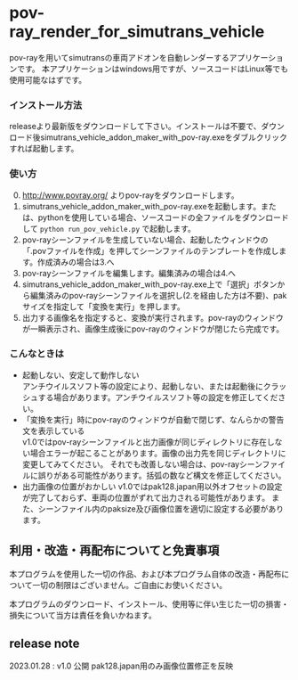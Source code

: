# pov-ray_render_for_simutrans_vehicle

pov-rayを用いてsimutransの車両アドオンを自動レンダーするアプリケーションです。
本アプリケーションはwindows用ですが、ソースコードはLinux等でも使用可能なはずです。

### インストール方法

releaseより最新版をダウンロードして下さい。インストールは不要で、ダウンロード後simutrans_vehicle_addon_maker_with_pov-ray.exeをダブルクリックすれば起動します。

### 使い方

0. http://www.povray.org/ よりpov-rayをダウンロードします。
1. simutrans_vehicle_addon_maker_with_pov-ray.exeを起動します。または、pythonを使用している場合、ソースコードの全ファイルをダウンロードして ```python run_pov_vehicle.py``` で起動します。  
2. pov-rayシーンファイルを生成していない場合、起動したウィンドウの「.povファイルを作成」を押してシーンファイルのテンプレートを作成します。作成済みの場合は3.へ  
3. pov-rayシーンファイルを編集します。編集済みの場合は4.へ  
4. simutrans_vehicle_addon_maker_with_pov-ray.exe上で「選択」ボタンから編集済みのpov-rayシーンファイルを選択し(2.を経由した方は不要)、pakサイズを指定して「変換を実行」を押します。
5. 出力する画像名を指定すると、変換が実行されます。pov-rayのウィンドウが一瞬表示され、画像生成後にpov-rayのウィンドウが閉じたら完成です。

### こんなときは

- 起動しない、安定して動作しない  
アンチウイルスソフト等の設定により、起動しない、または起動後にクラッシュする場合があります。アンチウイルスソフト等の設定を修正してください。
- 「変換を実行」時にpov-rayのウィンドウが自動で閉じず、なんらかの警告文を表示している  
v1.0ではpov-rayシーンファイルと出力画像が同じディレクトリに存在しない場合エラーが起こることがあります。画像の出力先を同じディレクトリに変更してみてください。
それでも改善しない場合は、pov-rayシーンファイルに誤りがある可能性があります。括弧の数など構文を修正してください。  
- 出力画像の位置がおかしい
v1.0ではpak128.japan用以外オフセットの設定が完了しておらず、車両の位置がずれて出力される可能性があります。
また、シーンファイル内のpaksize及び画像位置を適切に設定する必要があります。

## 利用・改造・再配布についてと免責事項

本プログラムを使用した一切の作品、および本プログラム自体の改造・再配布について一切の制限はございません。ご自由にお使いください。

本プログラムのダウンロード、インストール、使用等に伴い生じた一切の損害・損失について当方は責任を負いかねます。

## release note

2023.01.28 : v1.0 公開 pak128.japan用のみ画像位置修正を反映
